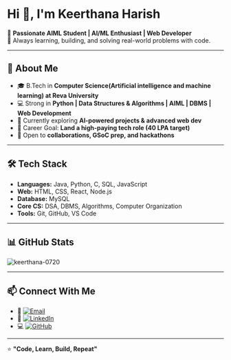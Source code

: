 # Hi 👋, I'm Keerthana Harish

🌟 **Passionate AIML Student | AI/ML Enthusiast | Web Developer**  
🚀 Always learning, building, and solving real-world problems with code.  

---

## 🚀 About Me  
- 🎓 B.Tech in **Computer Science(Artificial intelligence and machine learning) at Reva University** 
- 💻 Strong in **Python | Data Structures & Algorithms | AIML | DBMS | Web Development**  
- 🌱 Currently exploring **AI-powered projects & advanced web dev** 
- 🎯 Career Goal: **Land a high-paying tech role (40 LPA target)** 
- 🤝 Open to **collaborations, GSoC prep, and hackathons** 

---

## 🛠️ Tech Stack  
- **Languages:** Java, Python, C, SQL, JavaScript  
- **Web:** HTML, CSS, React, Node.js  
- **Database:** MySQL  
- **Core CS:** DSA, DBMS, Algorithms, Computer Organization  
- **Tools:** Git, GitHub, VS Code  

---

## 📊 GitHub Stats  
![keerthana-0720](https://github.com/keerthana-0720)
  
---

## 📫 Connect With Me  
- 📧 [![Email](https://img.shields.io/badge/Email-D14836?style=for-the-badge&logo=gmail&logoColor=white)](mailto:keerthana.harish07@gmail.com)   
- 💼 [![LinkedIn](https://img.shields.io/badge/LinkedIn-0077B5?style=for-the-badge&logo=linkedin&logoColor=white)](https://www.linkedin.com/in/keerthana-harish-07bh)  
- 💻 [![GitHub](https://img.shields.io/badge/GitHub-2EA043?style=for-the-badge&logo=github&logoColor=white)](https://github.com/keerthana-0720)  

---

⭐️ **"Code, Learn, Build, Repeat"**
